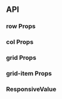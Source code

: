 ## API

### row Props

<field-table :data="rowProps" />

### col Props

<field-table :data="colProps"/>

### grid Props

<field-table :data="gridProps"/>

### grid-item Props

<field-table :data="gridItemProps"/>

### ResponsiveValue

<field-table :data="responsiveValue"/>

<script setup>
import { ref } from 'vue';
const rowProps = ref([
  {
    name: 'gutter',
    desc: '栅格间隔，单位是px 栅格间隔。可传入响应式对象写法 { xs: 4, sm: 6, md: 12}，传入数组 [ 水平间距， 垂直间距 ] 来设置两个方向。',
    type: 'number | ResponsiveValue',
    value: '`0`',
  },
  {
    name: 'justify',
    desc: '水平对齐方式 (justify-content)',
    type: "'start' | 'center' | 'end' | 'space-around' | 'space-between'",
    value: "`'start'`",
  },
  {
    name: 'align',
    desc: '竖直对齐方式 ( align-items )',
    type: "'start' | 'center' | 'end' | 'stretch'",
    value: "`'start'`",
  },
  {
    name: 'div',
    desc: '开启这个选项Row和Col都会被当作div而不会附带任何Grid相关的类和样式',
    type: '`boolean`',
    value: '`false`',
  },
  {
    name: 'wrap',
    desc: 'Col 是否支持换行',
    type: '`boolean`',
    value: '`true`',
  },
]);
const colProps = ref([
  {
    name: 'span',
    desc: '栅格占位格数',
    type: 'number | ResponsiveValue',
    value: '24',
  },
  {
    name: 'offset',
    desc: '栅格左侧的间隔格数，间隔内不可以有栅格',
    type: 'number | ResponsiveValue',
    value: '-',
  },
  {
    name: 'order',
    desc: '对元素进行排序',
    type: 'number | ResponsiveValue',
    value: '-',
  },
])
const gridProps = ref([
  {
    name: 'cols',
    desc: '每一行展示的列数',
    type: 'number | ResponsiveValue',
    value: '24',
  },
  {
    name: 'row-gap',
    desc: '行与行之间的间距',
    type: 'number | ResponsiveValue',
    value: '0',
  },
  {
    name: 'col-gap',
    desc: '列与列之间的间距',
    type: 'number | ResponsiveValue',
    value: '0',
  },
  {
    name: 'collapsed',
    desc: '是否折叠',
    type: 'boolean',
    value: 'false',
  },
  {
    name: 'collapsed-rows',
    desc: '折叠时显示的行数',
    type: 'number',
    value: '1',
  },
])
const gridItemProps = ref([
  {
    name: 'span',
    desc: '跨越的格数',
    type: 'number | ResponsiveValue',
    value: '1',
  },
  {
    name: 'offset',
    desc: '左侧的间隔格数',
    type: 'number | ResponsiveValue',
    value: '0',
  },
  {
    name: 'suffix',
    desc: '是否是后缀元素',
    type: 'boolean',
    value: 'false',
  },
])
const responsiveValue =ref([
  {
    name: 'xxl',
    desc: '>= 1600px 响应式配置',
    type: 'number',
    value: '-',
  },
  {
    name: 'xl',
    desc: '>= 1200px 响应式配置',
    type: 'number',
    value: '-',
  },
  {
    name: 'lg',
    desc: '>= 992px 响应式配置',
    type: 'number',
    value: '-',
  },
  {
    name: 'md',
    desc: '>= 768px 响应式配置',
    type: 'number',
    value: '-',
  },
  {
    name: 'sm',
    desc: '>= 576px 响应式配置',
    type: 'number',
    value: '-',
  },
  {
    name: 'xs',
    desc: '< 576px 响应式配置',
    type: 'number',
    value: '-',
  },
])
</script>
